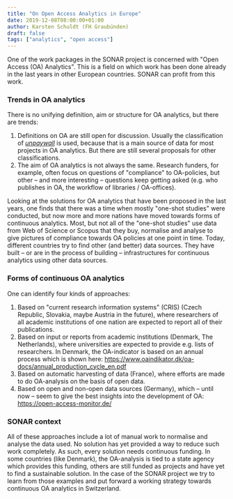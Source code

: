 ```yaml
---
title: "On Open Access Analytics in Europe"
date: 2019-12-08T08:00:00+01:00
author: Karsten Schuldt (FH Graubünden)
draft: false
tags: ["analytics", "open access"]
---
```


One of the work packages in the SONAR project is concerned with "Open Access (OA) Analytics". This is a field on which work has been done already in the last years in other European countries. SONAR can profit from this work.
<!--more-->

### Trends in OA analytics

There is no unifying definition, aim or structure for OA analytics, but there are trends:

1. Definitions on OA are still open for discussion. Usually the classification of *[unpaywall](https://unpaywall.org)* is used, because that is a main source of data for most projects in OA analytics. But there are still several proposals for other classifications.
2. The aim of OA analytics is not always the same. Research funders, for example, often focus on questions of "compliance" to OA-policies, but other – and more interesting – questions keep getting asked (e.g. who publishes in OA, the workflow of libraries / OA-offices).

Looking at the solutions for OA analytics that have been proposed in the last years, one finds that there was a time when mostly "one-shot studies" were conducted, but now more and more nations have moved towards forms of continuous analytics. Most, but not all of the "one-shot studies" use data from Web of Science or Scopus that they buy, normalise and analyse to give pictures of compliance towards OA policies at one point in time. Today, different countries try to find other (and better) data sources. They have built – or are in the process of building – infrastructures for continuous analytics using other data sources.

### Forms of continuous OA analytics

One can identify four kinds of approaches:

1. Based on "current research information systems" (CRIS) (Czech Republic, Slovakia, maybe Austria in the future), where researchers of all academic institutions of one nation are expected to report all of their publications.
2. Based on input or reports from academic institutions (Denmark, The Netherlands), where universities are expected to provide e.g. lists of researchers. In Denmark, the OA-indicator is based on an annual process which is shown here: https://www.oaindikator.dk/oa-docs/annual_production_cycle_en.pdf 
3. Based on automatic harvesting of data (France), where efforts are made to do OA-analysis on the basis of open data.
4. Based on open and non-open data sources (Germany), which – until now – seem to give the best insights into the development of OA: https://open-access-monitor.de/

### SONAR context

All of these approaches include a lot of manual work to normalise and analyse the data used. No solution has yet provided a way to reduce such work completely. As such, every solution needs continuous funding. In some countries (like Denmark), the OA-analysis is tied to a state agency which provides this funding, others are still funded as projects and have yet to find a sustainable solution.
In the case of the SONAR project we try to learn from those examples and put forward a working strategy towards continuous OA analytics in Switzerland.